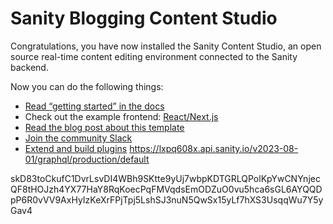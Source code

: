 # Sanity Blogging Content Studio

Congratulations, you have now installed the Sanity Content Studio, an open source real-time content editing environment connected to the Sanity backend.

Now you can do the following things:

- [Read “getting started” in the docs](https://www.sanity.io/docs/introduction/getting-started?utm_source=readme)
- Check out the example frontend: [React/Next.js](https://github.com/sanity-io/tutorial-sanity-blog-react-next)
- [Read the blog post about this template](https://www.sanity.io/blog/build-your-own-blog-with-sanity-and-next-js?utm_source=readme)
- [Join the community Slack](https://slack.sanity.io/?utm_source=readme)
- [Extend and build plugins](https://www.sanity.io/docs/content-studio/extending?utm_source=readme)
https://lxpq608x.api.sanity.io/v2023-08-01/graphql/production/default


skD83toCkufC1DvrLsvDI4WBh9SKtte9yUj7wbpKDTGRLQPolKpYwCNYnjecQF8tHOJzh4YX77HaY8RqKoecPqFMVqdsEmODZuO0vu5hca6sGL6AYQQDpP6R0vVV9AxHyIzKeXrFPjTpj5LshSJ3nuN5QwSx15yLf7hXS3UsqqWu7Y5yGav4